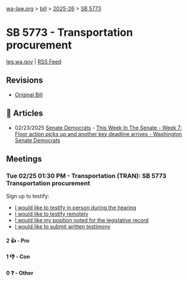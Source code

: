 [wa-law.org](/) > [bill](/bill/) > [2025-26](/bill/2025-26/) > [SB 5773](/bill/2025-26/sb/5773/)

# SB 5773 - Transportation procurement
[leg.wa.gov](https://app.leg.wa.gov/billsummary?BillNumber=5773&Year=2025&Initiative=false) | [RSS Feed](./rss.xml)

## Revisions
* [Original Bill](1/)

## 📰 Articles
* 02/23/2025 [Senate Democrats](/org/senate_democrats/) - [This Week In The Senate - Week 7: Floor action picks up and another key deadline arrives - Washington Senate Democrats](https://senatedemocrats.wa.gov/blog/2025/02/23/this-week-in-the-senate-week-7-floor-action-picks-up-and-another-key-deadline-arrives/#:~:text=Senate%20Bill%205773)

## Meetings
### Tue 02/25 01:30 PM - Transportation (TRAN): SB 5773 Transportation procurement
Sign up to testify:
* [I would like to testify in person during the hearing](https://app.leg.wa.gov/csi/Testifier/Add?chamber=House&mId=32897&aId=164847&caId=26092&tId=1)
* [I would like to testify remotely](https://app.leg.wa.gov/csi/Testifier/Add?chamber=House&mId=32897&aId=164847&caId=26092&tId=2)
* [I would like my position noted for the legislative record](https://app.leg.wa.gov/csi/Testifier/Add?chamber=House&mId=32897&aId=164847&caId=26092&tId=3)
* [I would like to submit written testimony](https://app.leg.wa.gov/csi/Testifier/Add?chamber=House&mId=32897&aId=164847&caId=26092&tId=4)

#### 2 👍 - Pro

#### 1 👎 - Con

#### 0 ❓ - Other
